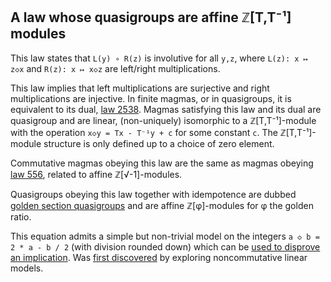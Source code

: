 ## A law whose quasigroups are affine ℤ[T,T⁻¹] modules

This law states that `L(y) ∘ R(z)` is involutive for all `y,z`, where `L(z): x ↦ z◇x` and `R(z): x ↦ x◇z` are left/right multiplications.

This law implies that left multiplications are surjective and right multiplications are injective.  In finite magmas, or in quasigroups, it is equivalent to its dual, [law 2538](https://teorth.github.io/equational_theories/implications/?2538).  Magmas satisfying this law and its dual are quasigroup and are linear, (non-uniquely) isomorphic to a ℤ[T,T⁻¹]-module with the operation `x◇y = Tx - T⁻¹y + c` for some constant `c`.  The ℤ[T,T⁻¹]-module structure is only defined up to a choice of zero element.

Commutative magmas obeying this law are the same as magmas obeying [law 556](https://teorth.github.io/equational_theories/implications/?556), related to affine ℤ[√-1]-modules.

Quasigroups obeying this law together with idempotence are dubbed [golden section quasigroups](https://arxiv.org/abs/1907.06635) and are affine ℤ[φ]-modules for φ the golden ratio.

This equation admits a simple but non-trivial model on the integers `a ◇ b = 2 * a - b / 2` (with division rounded down) which can be [used to disprove an implication](https://github.com/teorth/equational_theories/pull/695).  Was [first discovered](https://leanprover.zulipchat.com/#narrow/channel/458659-Equational/topic/Outstanding.20equations.2C.20v1/near/477929143) by exploring noncommutative linear models.
